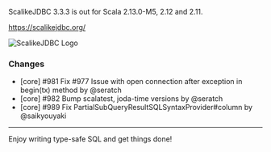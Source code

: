 ScalikeJDBC 3.3.3 is out for Scala 2.13.0-M5, 2.12 and 2.11.

https://scalikejdbc.org/

![ScalikeJDBC Logo](https://scalikejdbc.org/images/logo.png)

### Changes

- [core] #981 Fix #977 Issue with open connection after exception in begin(tx) method by @seratch
- [core] #982 Bump scalatest, joda-time versions by @seratch
- [core] #989 Fix PartialSubQueryResultSQLSyntaxProvider#column by @saikyouyaki

---

Enjoy writing type-safe SQL and get things done!

